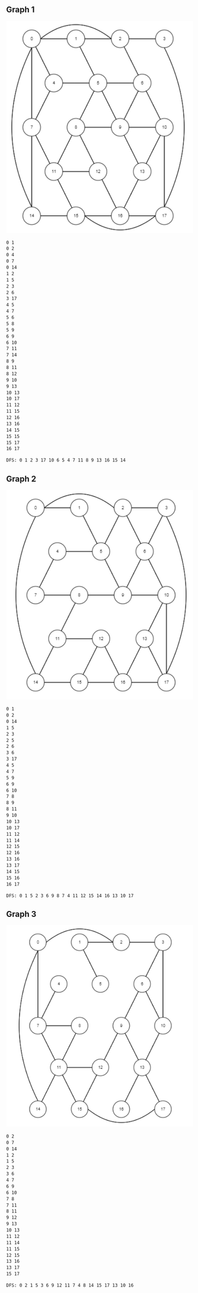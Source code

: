 ## Graph 1

<img src="assets/graph-1.png" />

```bash
0 1
0 2
0 4
0 7
0 14
1 2
1 5
2 3
2 6
3 17
4 5
4 7
5 6
5 8
5 9
6 9
6 10
7 11
7 14
8 9
8 11
8 12
9 10
9 13
10 13
10 17
11 12
11 15
12 16
13 16
14 15
15 15
15 17
16 17
```

```bash
DFS: 0 1 2 3 17 10 6 5 4 7 11 8 9 13 16 15 14
```

## Graph 2

<img src="assets/graph-2.png" />

```bash
0 1
0 2
0 14
1 5
2 3
2 5
2 6
3 6
3 17
4 5
4 7
5 9
6 9
6 10
7 8
8 9
8 11
9 10
10 13
10 17
11 12
11 14
12 15
12 16
13 16
13 17
14 15
15 16
16 17
```

```bash
DFS: 0 1 5 2 3 6 9 8 7 4 11 12 15 14 16 13 10 17
```

## Graph 3

<img src="assets/graph-3.png" />

```bash
0 2
0 7
0 14
1 2
1 5
2 3
3 6
4 7
6 9
6 10
7 8
7 11
8 11
9 12
9 13
10 13
11 12
11 14
11 15
12 15
13 16
13 17
15 17
```

```bash
DFS: 0 2 1 5 3 6 9 12 11 7 4 8 14 15 17 13 10 16
```
